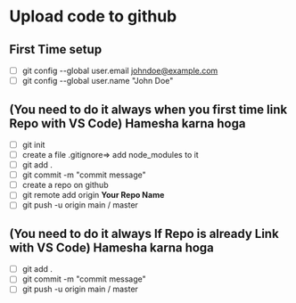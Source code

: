 # Upload code to github 
## First Time setup
- [ ] git config --global user.email johndoe@example.com
- [ ] git config --global user.name "John Doe"
## (You need to do it always when you first time link Repo with VS Code) Hamesha karna hoga  
- [ ] git init
- [ ] create a file  .gitignore=> add node_modules to it
- [ ] git add .
- [ ] git commit -m "commit message"
- [ ] create a repo on github
- [ ] git remote add origin **Your Repo Name**
- [ ] git push -u origin main / master

## (You need to do it always If Repo is already Link with VS Code) Hamesha karna hoga
- [ ] git add .
- [ ] git commit -m "commit message"
- [ ] git push -u origin main / master

